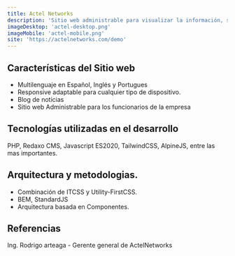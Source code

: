 ```yaml
---
title: Actel Networks
description: 'Sitio web administrable para visualizar la información, servicios y noticias que ofrece la empresa de telecomunicaciones, ActelNetworks liderado por el Ing. Rodrigo Arteaga'
imageDesktop: 'actel-desktop.png'
imageMobile: 'actel-mobile.png'
site: 'https://actelnetworks.com/demo'
---
```


## Características del Sitio web
- Multilenguaje en Español, Inglés y Portugues 
- Responsive adaptable para cualquier tipo de dispositivo.
- Blog de noticias
- Sitio web Administrable para los funcionarios de la empresa

## Tecnologías utilizadas en el desarrollo
PHP, Redaxo CMS, Javascript ES2020, TailwindCSS, AlpineJS, entre las mas importantes.

## Arquitectura y metodologias.
- Combinación de ITCSS y Utility-FirstCSS.
- BEM, StandardJS
- Arquitectura basada en Componentes.

## Referencias
Ing. Rodrigo arteaga - Gerente general de ActelNetworks
